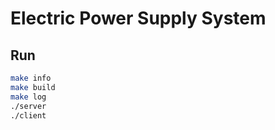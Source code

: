 # Electric Power Supply System

## Run

```bash
make info
make build
make log
./server
./client
```
